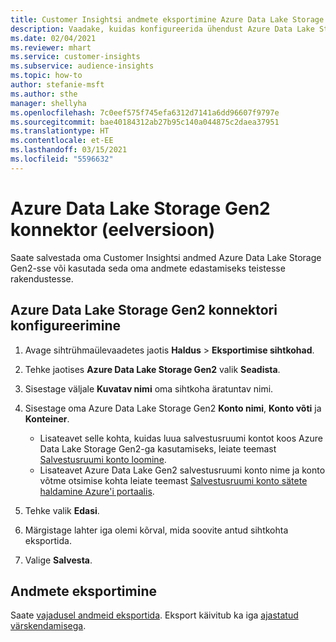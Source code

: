 ```yaml
---
title: Customer Insightsi andmete eksportimine Azure Data Lake Storage Gen2-sse
description: Vaadake, kuidas konfigureerida ühendust Azure Data Lake Storage Gen2-ga.
ms.date: 02/04/2021
ms.reviewer: mhart
ms.service: customer-insights
ms.subservice: audience-insights
ms.topic: how-to
author: stefanie-msft
ms.author: sthe
manager: shellyha
ms.openlocfilehash: 7c0eef575f745efa6312d7141a6dd96607f9797e
ms.sourcegitcommit: bae40184312ab27b95c140a044875c2daea37951
ms.translationtype: HT
ms.contentlocale: et-EE
ms.lasthandoff: 03/15/2021
ms.locfileid: "5596632"
---
```

# <a name="connector-for-azure-data-lake-storage-gen2-preview"></a>Azure Data Lake Storage Gen2 konnektor (eelversioon)

Saate salvestada oma Customer Insightsi andmed Azure Data Lake Storage Gen2-sse või kasutada seda oma andmete edastamiseks teistesse rakendustesse.

## <a name="configure-the-connector-for-azure-data-lake-storage-gen2"></a>Azure Data Lake Storage Gen2 konnektori konfigureerimine

1. Avage sihtrühmaülevaadetes jaotis **Haldus** > **Eksportimise sihtkohad**.

1. Tehke jaotises **Azure Data Lake Storage Gen2** valik **Seadista**.

1. Sisestage väljale **Kuvatav nimi** oma sihtkoha äratuntav nimi.

1. Sisestage oma Azure Data Lake Storage Gen2 **Konto nimi**, **Konto võti** ja **Konteiner**.
    - Lisateavet selle kohta, kuidas luua salvestusruumi kontot koos Azure Data Lake Storage Gen2-ga kasutamiseks, leiate teemast [Salvestusruumi konto loomine](/azure/storage/blobs/create-data-lake-storage-account). 
    - Lisateavet Azure Data Lake Gen2 salvestusruumi konto nime ja konto võtme otsimise kohta leiate teemast [Salvestusruumi konto sätete haldamine Azure'i portaalis](/azure/storage/common/storage-account-manage).

1. Tehke valik **Edasi**.

1. Märgistage lahter iga olemi kõrval, mida soovite antud sihtkohta eksportida.

1. Valige **Salvesta**.

## <a name="export-the-data"></a>Andmete eksportimine

Saate [vajadusel andmeid eksportida](export-destinations.md#export-data-on-demand). Eksport käivitub ka iga [ajastatud värskendamisega](system.md#schedule-tab).